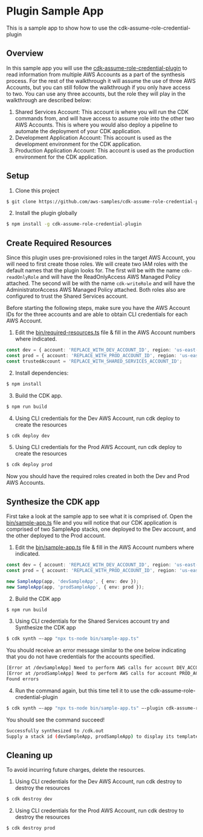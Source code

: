 # Plugin Sample App

This is a sample app to show how to use the cdk-assume-role-credential-plugin

## Overview
In this sample app you will use the [cdk-assume-role-credential-plugin](../README.md) to read information from multiple 
AWS Accounts as a part of the synthesis process. For the rest of the walkthrough it will assume the use of three AWS Accounts, 
but you can still follow the walkthrough if you only have access to two. You can use any three accounts, but the role they will
play in the walkthrough are described below:

1. Shared Services Account: This account is where you will run the CDK commands from, and will have access to assume role into the other two AWS Accounts. This is where you would also deploy a pipeline to automate the deployment of your CDK application.
2. Development Application Account: This account is used as the development environment for the CDK application.
3. Production Application Account: This account is used as the production environment for the CDK application.

## Setup
1. Clone this project
```bash
$ git clone https://github.com/aws-samples/cdk-assume-role-credential-plugin.git
```

2. Install the plugin globally
```bash
$ npm install -g cdk-assume-role-credential-plugin
```

## Create Required Resources

Since this plugin uses pre-provisioned roles in the target AWS Account, you will need to first create those roles. 
We will create two IAM roles with the default names that the plugin looks for. 
The first will be with the name `cdk-readOnlyRole` and will have the ReadOnlyAccess AWS Managed Policy attached. 
The second will be with the name `cdk-writeRole` and will have the AdministratorAccess AWS Managed Policy attached. 
Both roles also are configured to trust the Shared Services account. 

Before starting the following steps, make sure you have the AWS Account IDs for the three accounts and are able to obtain CLI credentials for each AWS Account.

1. Edit the [bin/required-resources.ts](bin/required-resources.ts) file & fill in the AWS Account numbers where indicated. 
```typescript
const dev = { account: 'REPLACE_WITH_DEV_ACCOUNT_ID', region: 'us-east-2' }
const prod = { account: 'REPLACE_WITH_PROD_ACCOUNT_ID', region: 'us-east-2' }
const trustedAccount = 'REPLACE_WITH_SHARED_SERVICES_ACCOUNT_ID';
```

2. Install dependencies:
```bash
$ npm install
```

3. Build the CDK app.
```bash
$ npm run build
```

4. Using CLI credentials for the Dev AWS Account, run cdk deploy to create the resources
```bash
$ cdk deploy dev
```

5. Using CLI credentials for the Prod AWS Account, run cdk deploy to create the resources
```bash
$ cdk deploy prod
```

Now you should have the required roles created in both the Dev and Prod AWS Accounts.

## Synthesize the CDK app
First take a look at the sample app to see what it is comprised of. 
Open the [bin/sample-app.ts](bin/sample-app.ts) file and you will notice that our CDK application is comprised of 
two SampleApp stacks, one deployed to the Dev account, and the other deployed to the Prod account.

1. Edit the [bin/sample-app.ts](bin/sample-app.ts) file & fill in the AWS Account numbers where indicated.

```typescript
const dev = { account: 'REPLACE_WITH_DEV_ACCOUNT_ID', region: 'us-east-2' }
const prod = { account: 'REPLACE_WITH_PROD_ACCOUNT_ID', region: 'us-east-1' }

new SampleApp(app, 'devSampleApp', { env: dev });
new SampleApp(app, 'prodSampleApp', { env: prod });
```

2. Build the CDK app
```bash
$ npm run build
```

3. Using CLI credentials for the Shared Services account try and Synthesize the CDK app
```bash
$ cdk synth –-app "npx ts-node bin/sample-app.ts"
```

You should receive an error message similar to the one below indicating that you do not have credentials for the accounts specified. 
```bash
[Error at /devSampleApp] Need to perform AWS calls for account DEV_ACCOUNT, but the current credentials are for SHARED_SERVICES_ACCOUNT.
[Error at /prodSampleApp] Need to perform AWS calls for account PROD_ACCOUNT, but the current credentials are for SHARED_SERVICES_ACCOUNT.
Found errors
```

4. Run the command again, but this time tell it to use the cdk-assume-role-credential-plugin
```bash
$ cdk synth –-app "npx ts-node bin/sample-app.ts" –-plugin cdk-assume-role-credential-plugin
```

You should see the command succeed!
```bash
Successfully synthesized to /cdk.out
Supply a stack id (devSampleApp, prodSampleApp) to display its template.
```

## Cleaning up
To avoid incurring future charges, delete the resources. 

1. Using CLI credentials for the Dev AWS Account, run cdk destroy to destroy the resources
```bash
$ cdk destroy dev
```

2. Using CLI credentials for the Prod AWS Account, run cdk destroy to destroy the resources
```bash
$ cdk destroy prod
```
